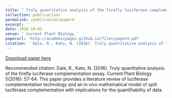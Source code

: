 ```yaml
---
title: " Truly quantitative analysis of the firefly luciferase complementation assay "
collection: publications
permalink: /publication/paper4
excerpt: ''
date: 2016-10-01
venue: ' Current Plant Biology '
paperurl: 'http://academicpages.github.io/files/paper4.pdf'
citation: ' Dale, R., Kato, N. (2016). Truly quantitative analysis of the firefly luciferase complementation assay. Current Plant Biology 5(2016): 57-64.'
---
```

[Download paper here](http://academicpages.github.io/files/paper4.pdf)

Recommended citation: Dale, R., Kato, N. (2016). Truly quantitative analysis of the firefly luciferase complementation assay. Current Plant Biology 5(2016): 57-64.
This paper provides a literature review of luciferase complementation technology and an in vivo mathematical model of split luciferase complementation with implications for the quantifiability of data.

